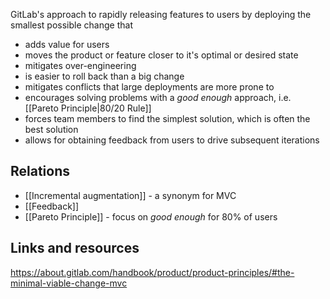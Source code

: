 GitLab's approach to rapidly releasing features to users by deploying the smallest possible change that 
- adds value for users
- moves the product or feature closer to it's optimal or desired state
- mitigates over-engineering
- is easier to roll back than a big change
- mitigates conflicts that large deployments are more prone to
- encourages solving problems with a *good enough* approach, i.e.  [[Pareto Principle|80/20 Rule]] 
- forces team members to find the simplest solution, which is often the best solution
- allows for obtaining feedback from users to drive subsequent iterations

## Relations

- [[Incremental augmentation]] - a synonym for MVC
- [[Feedback]]
- [[Pareto Principle]] - focus on *good enough* for 80% of users



## Links and resources

https://about.gitlab.com/handbook/product/product-principles/#the-minimal-viable-change-mvc
